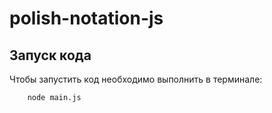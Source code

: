 # polish-notation-js

## Запуск кода
Чтобы запустить код необходимо выполнить в терминале:

```bash
    node main.js
```